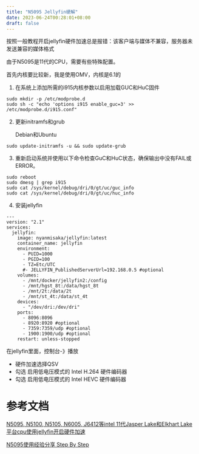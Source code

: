 ```yaml
---
title: "N5095 Jellyfin硬解"
date: 2023-06-24T00:28:01+08:00
draft: false
---
```


按照一般教程开启jellyfin硬件加速总是报错：该客户端与媒体不兼容，服务器未发送兼容的媒体格式

由于N5095是11代的CPU，需要有些特殊配置。

首先内核要比较新，我是使用OMV，内核是6.1的



1. 在系统上添加所需的i915内核参数以启用加载GUC和HuC固件

```
sudo mkdir -p /etc/modprobe.d
sudo sh -c "echo 'options i915 enable_guc=3' >> /etc/modprobe.d/i915.conf"
```

2. 更新initramfs和grub

   Debian和Ubuntu

```
sudo update-initramfs -u && sudo update-grub
```

3. 重新启动系统并使用以下命令检查GuC和HuC状态，确保输出中没有FAIL或ERROR。

```
sudo reboot
sudo dmesg | grep i915
sudo cat /sys/kernel/debug/dri/0/gt/uc/guc_info
sudo cat /sys/kernel/debug/dri/0/gt/uc/huc_info
```

4. 安装jellyfin

```
---
version: "2.1"
services:
  jellyfin:
    image: nyanmisaka/jellyfin:latest
    container_name: jellyfin
    environment:
      - PUID=1000
      - PGID=100
      - TZ=Etc/UTC
      #- JELLYFIN_PublishedServerUrl=192.168.0.5 #optional
    volumes:
      - /mnt/docker/jellyfin2:/config
      - /mnt/hgst_8t:/data/hgst_8t
      - /mnt/2t:/data/2t
      - /mnt/st_4t:/data/st_4t
    devices:
      - "/dev/dri:/dev/dri"
    ports:
      - 8096:8096
      - 8920:8920 #optional
      - 7359:7359/udp #optional
      - 1900:1900/udp #optional
    restart: unless-stopped
```

在jellyfin里面，控制台-》播放

- 硬件加速选择QSV
- 勾选 启用低电压模式的 Intel H.264 硬件编码器
- 勾选 启用低电压模式的 Intel HEVC 硬件编码器



# 参考文档

[N5095, N5100, N5105, N6005, J6412等intel 11代Jasper Lake和Elkhart Lake平台cpu使用jellyfin开启硬件加速](https://www.symphonysun.com/2023/04/08/n5095-n5100-n5105-n6005-j6412%E7%AD%89intel-11%E4%BB%A3jasper-lake%E5%92%8Celkhart-lake%E5%B9%B3%E5%8F%B0cpu%E4%BD%BF%E7%94%A8jellyfin%E5%BC%80%E5%90%AF%E7%A1%AC%E4%BB%B6%E5%8A%A0%E9%80%9F/)

[N5095使用经验分享 Step By Step ](https://post.smzdm.com/p/avxe2p87/)
